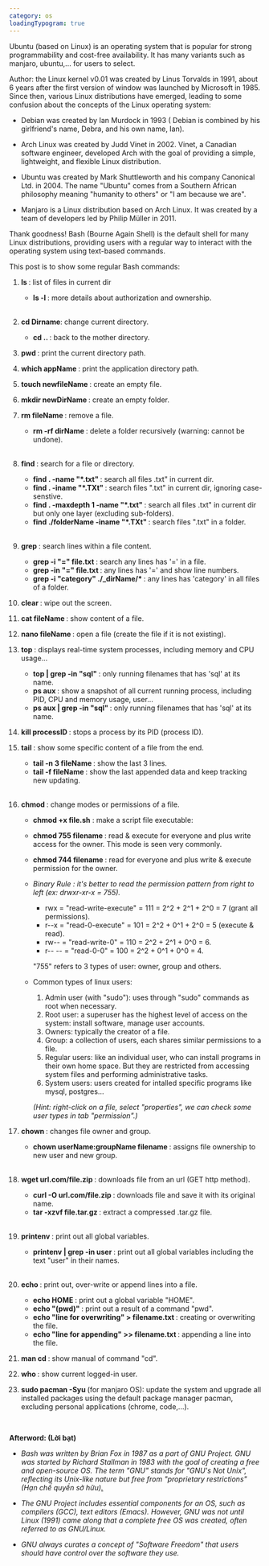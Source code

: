 ```yaml
---
category: os
loadingTypogram: true
---
```


Ubuntu (based on Linux) is an operating system that is popular for strong programmability and cost-free availability. It has many variants such as manjaro, ubuntu,... for users to select.

Author: the Linux kernel v0.01 was created by Linus Torvalds in 1991, about 6 years after the first version of window was launched by Microsoft in 1985. Since then, various Linux distributions have emerged, leading to some confusion about the concepts of the Linux operating system:

- Debian was created by Ian Murdock in 1993 ( Debian is combined by his girlfriend's name, Debra, and his own name, Ian).

- Arch Linux was created by Judd Vinet in 2002. Vinet, a Canadian software engineer, developed Arch with the goal of providing a simple, lightweight, and flexible Linux distribution.

- Ubuntu was created by Mark Shuttleworth and his company Canonical Ltd. in 2004. The name "Ubuntu" comes from a Southern African philosophy meaning "humanity to others" or "I am because we are".

- Manjaro is a Linux distribution based on Arch Linux. It was created by a team of developers led by Philip Müller in 2011.

Thank goodness! Bash (Bourne Again Shell) is the default shell for many Linux distributions, providing users with a regular way to interact with the operating system using text-based commands.


This post is to show some regular Bash commands:

1. <b>ls </b>: list of files in current dir
    - <b>ls -l </b>: more details about authorization and ownership.<br><br>

2. <b>cd Dirname</b>: change current directory.
    - <b>cd .. </b>: back to the mother directory.

3. <b>pwd </b>: print the current directory path.

4. <b>which appName </b>: print the application directory path.

5. <b>touch newfileName </b>: create an empty file.

6. <b>mkdir newDirName </b>: create an empty folder.

7. <b>rm fileName </b>: remove a file.
    - <b>rm -rf dirName </b>: delete a folder recursively (warning: cannot be undone).<br><br>

8. <b>find </b>: search for a file or directory.
    - <b>find . -name "*.txt" </b>: search all files .txt" in current dir.
    - <b>find . -iname "*.TXt" </b>: search files ".txt" in current dir, ignoring case-senstive.
    - <b>find . -maxdepth 1 -name "*.txt" </b>: search all files .txt" in current dir but only one layer (excluding sub-folders).
    - <b>find ./folderName -iname "*.TXt" </b>: search files ".txt" in a folder.<br><br>

9. <b>grep </b>: search lines within a file content.
    - <b>grep -i "=" file.txt </b>: search any lines has '=' in a file.
    - <b>grep -in "=" file.txt </b>: any lines has '=' and show line numbers.
    - <b>grep -i "category" ./_dirName/* </b>: any lines has 'category' in all files of a folder.

10. <b>clear </b>: wipe out the screen.

11. <b>cat fileName </b>: show content of a file.

12. <b>nano fileName </b>: open a file (create the file if it is not existing).

13. <b>top </b>: displays real-time system processes, including memory and CPU usage...
    - <b>top | grep -in "sql" </b>: only running filenames that has 'sql' at its name.
    - <b>ps aux </b>: show a snapshot of all current running process, including PID, CPU and memory usage, user...
    - <b>ps aux | grep -in "sql" </b>: only running filenames that has 'sql' at its name.

14. <b>kill processID </b>: stops a process by its PID (process ID).

15. <b>tail </b>: show some specific content of a file from the end.
    - <b>tail -n 3 fileName </b>: show the last 3 lines.
    - <b>tail -f fileName </b>: show the last appended data and keep tracking new updating.<br><br>


16. <b>chmod </b>: change modes or permissions of a file.

    - **chmod +x file.sh** : make a script file executable: 

    - <b>chmod 755 filename </b>: read & execute for everyone and plus write access for the owner. This mode is seen very commonly.
    - <b>chmod 744 filename </b>: read for everyone and plus write & execute permission for the owner.
    - <i>Binary Rule : it's better to read the permission pattern from right to left (ex: drwxr-xr-x = 755).</i>
        - rwx = "read-write-execute" = 111 = 2^2 + 2^1 + 2^0 = 7 (grant all permissions).
        - r--x = "read-0-execute" = 101 = 2^2 + 0^1 + 2^0 = 5 (execute & read).
        - rw-- = "read-write-0" = 110 = 2^2 + 2^1 + 0^0 = 6.
        - r-- -- = "read-0-0" = 100 = 2^2 + 0^1 + 0^0 = 4.
        <p>"755" refers to 3 types of user: owner, group and others.</p>
        <script type="text/typogram">
            
                  755
                 / | \
        Owner <-+  v  +-> Other
                 Group 

        </script>
    - Common types of linux users:
        1. Admin user (with "sudo"): uses through "sudo" commands as root when necessary.
        2. Root user: a superuser has the highest level of access on the system: install software, manage user accounts.
        3. Owners: typically the creator of a file.
        4. Group: a collection of users, each shares similar permissions to a file.
        5. Regular users: like an individual user, who can install programs in their own home space. But they are restricted from accessing system files and performing administrative tasks.
        6. System users: users created for intalled specific programs like mysql, postgres...
        <p><i>(Hint: right-click on a file, select "properties", we can check some user types in tab "permission".)</i></p>

17. <b>chown </b>: changes file owner and group.
    - <b>chown userName:groupName filename </b>: assigns file ownership to new user and new group.<br><br>

18. <b>wget url.com/file.zip </b>: downloads file from an url (GET http method).
    - <b>curl -O url.com/file.zip </b>: downloads file and save it with its original name.
    - <b>tar -xzvf file.tar.gz </b>: extract a compressed .tar.gz file.<br><br>

19. <b>printenv </b>: print out all global variables.
    - <b>printenv | grep -in user </b>: print out all global variables including the text "user" in their names.<br><br>

20. <b>echo </b>: print out, over-write or append lines into a file.
    - <b>echo HOME </b>: print out a global variable "HOME".
    - <b>echo "(pwd)" </b>: print out a result of a command "pwd".
    - <b>echo "line for overwriting" > filename.txt </b>: creating or overwriting the file.
    - <b>echo "line for appending" >\> filename.txt </b>: appending a line into the file.<br>

21. <b>man cd </b>: show manual of command "cd".

22. <b>who </b>: show current logged-in user.

23. <b>sudo pacman -Syu </b> (for manjaro OS): update the system and upgrade all installed packages using the default package manager pacman, excluding personal applications (chrome, code,...).

<br>

<b>Afterword: (Lời bạt)</b>

- <i>Bash was written by Brian Fox in 1987 as a part of GNU Project. GNU was started by Richard Stallman in 1983 with the goal of creating a free and open-source OS. The term "GNU" stands for "GNU's Not Unix", reflecting its Unix-like nature but free from "proprietary restrictions" (Hạn chế quyền sở hữu)<a href="https://www.gnu.org/gnu/gnu.html">.</a></i>

- <i>The GNU Project includes essential components for an OS, such as compilers (GCC), text editors (Emacs). However, GNU was not until Linux (1991) came along that a complete free OS was created, often referred to as GNU/Linux.</i><br>

- <i>GNU always curates a concept of "Software Freedom" that users should have control over the software they use.</i>